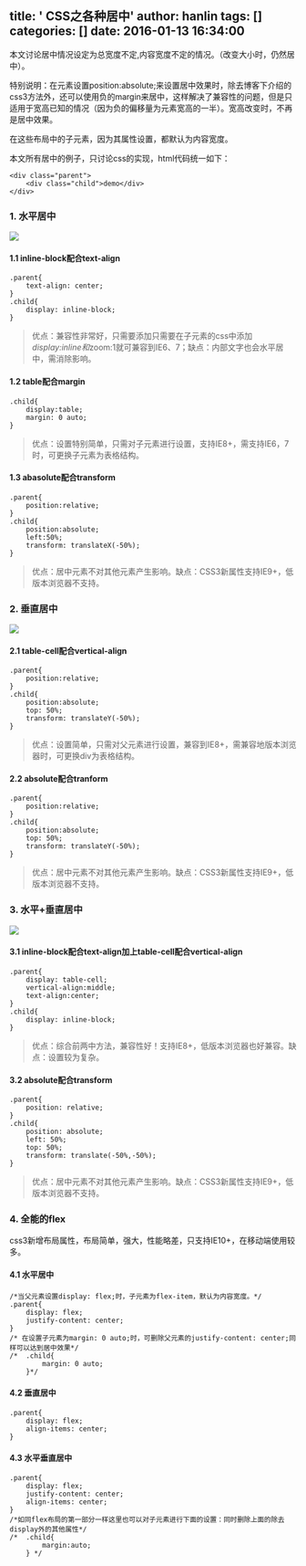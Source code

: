 title: ' CSS之各种居中'
author: hanlin
tags: []
categories: []
date: 2016-01-13 16:34:00
---
本文讨论居中情况设定为总宽度不定,内容宽度不定的情况。（改变大小时，仍然居中）。
<!--more-->
特别说明：在元素设置position:absolute;来设置居中效果时，除去博客下介绍的css3方法外，还可以使用负的margin来居中，这样解决了兼容性的问题，但是只适用于宽高已知的情况（因为负的偏移量为元素宽高的一半）。宽高改变时，不再是居中效果。

在这些布局中的子元素，因为其属性设置，都默认为内容宽度。

本文所有居中的例子，只讨论css的实现，html代码统一如下：
```
<div class="parent">
    <div class="child">demo</div>
</div>
```
### 1. 水平居中
![][1]

#### 1.1 inline-block配合text-align
```
.parent{
    text-align: center;
}
.child{
    display: inline-block;
}
```
>优点：兼容性非常好，只需要添加只需要在子元素的css中添加*display:inline和*zoom:1就可兼容到IE6、7；缺点：内部文字也会水平居中，需消除影响。

#### 1.2 table配合margin
```
.child{
    display:table;
    margin: 0 auto;
}
```
>优点：设置特别简单，只需对子元素进行设置，支持IE8+，需支持IE6，7时，可更换子元素为表格结构。

#### 1.3 abasolute配合transform
```
.parent{
    position:relative;
}
.child{
    position:absolute;
    left:50%;
    transform: translateX(-50%);
}
```
>优点：居中元素不对其他元素产生影响。缺点：CSS3新属性支持IE9+，低版本浏览器不支持。

### 2. 垂直居中
![][2]

#### 2.1 table-cell配合vertical-align
```
.parent{
    position:relative;
}
.child{
    position:absolute;
    top: 50%;
    transform: translateY(-50%);
}
```
>优点：设置简单，只需对父元素进行设置，兼容到IE8+，需兼容地版本浏览器时，可更换div为表格结构。

#### 2.2 absolute配合tranform
```
.parent{
    position:relative;
}
.child{
    position:absolute;
    top: 50%;
    transform: translateY(-50%);
}
```
>优点：居中元素不对其他元素产生影响。缺点：CSS3新属性支持IE9+，低版本浏览器不支持。

### 3. 水平+垂直居中
![][3]
#### 3.1 inline-block配合text-align加上table-cell配合vertical-align
```
.parent{
    display: table-cell;
    vertical-align:middle;
    text-align:center;
}
.child{
    display: inline-block;
}
```
>优点：综合前两中方法，兼容性好！支持IE8+，低版本浏览器也好兼容。缺点：设置较为复杂。

#### 3.2 absolute配合transform
```
.parent{
    position: relative;
}
.child{
    position: absolute;
    left: 50%;
    top: 50%;
    transform: translate(-50%,-50%);
}
```
>优点：居中元素不对其他元素产生影响。缺点：CSS3新属性支持IE9+，低版本浏览器不支持。

### 4. 全能的flex
css3新增布局属性，布局简单，强大，性能略差，只支持IE10+，在移动端使用较多。

#### 4.1 水平居中
```
/*当父元素设置display: flex;时，子元素为flex-item，默认为内容宽度。*/
.parent{
    display: flex;
    justify-content: center;
}
/* 在设置子元素为margin: 0 auto;时，可删除父元素的justify-content: center;同样可以达到居中效果*/
/*  .child{
        margin: 0 auto; 
    }*/  
```

#### 4.2 垂直居中
```
.parent{
    display: flex;
    align-items: center;
}
``` 

#### 4.3 水平垂直居中
```
.parent{
    display: flex;
    justify-content: center;
    align-items: center;
}
/*如同flex布局的第一部分一样这里也可以对子元素进行下面的设置：同时删除上面的除去display外的其他属性*/
/*  .child{
        margin:auto;
    } */
```

  [1]: https://www.linqiong.net/usr/uploads/2016/11/1630928381.jpg
  [2]: https://www.linqiong.net/usr/uploads/2016/11/2356646198.jpg
  [3]: https://www.linqiong.net/usr/uploads/2016/11/716158647.jpg